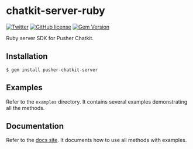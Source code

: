 # chatkit-server-ruby

[![Twitter](https://img.shields.io/badge/twitter-@Pusher-blue.svg?style=flat)](http://twitter.com/Pusher)
[![GitHub license](https://img.shields.io/badge/license-MIT-lightgrey.svg)](https://github.com/pusher/chatkit-server-ruby/blob/master/LICENSE.md)
[![Gem Version](https://badge.fury.io/rb/pusher-chatkit-server.svg)](https://badge.fury.io/rb/pusher-chatkit-server)

Ruby server SDK for Pusher Chatkit.

## Installation

```
$ gem install pusher-chatkit-server
```

## Examples

Refer to the `examples` directory. It contains several examples demonstrating all the methods.

## Documentation

Refer to the [docs site](https://docs.pusher.com/chatkit/reference/server-ruby). It documents how to use all methods with examples.
